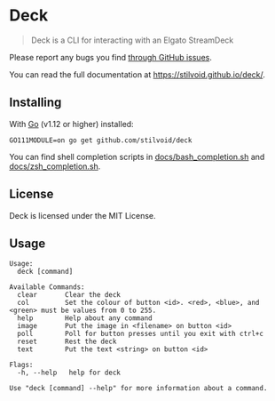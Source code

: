 # Deck

> Deck is a CLI for interacting with an Elgato StreamDeck

Please report any bugs you find [through GitHub issues](https://github.com/stilvoid/deck/issues).

You can read the full documentation at <https://stilvoid.github.io/deck/>.

## Installing

With [Go](https://golang.org) (v1.12 or higher) installed:

`GO111MODULE=on go get github.com/stilvoid/deck`

You can find shell completion scripts in [docs/bash_completion.sh](./docs/bash_completion.sh) and [docs/zsh_completion.sh](./docs/zsh_completion.sh).

## License

Deck is licensed under the MIT License. 

## Usage

```
Usage:
  deck [command]

Available Commands:
  clear       Clear the deck
  col         Set the colour of button <id>. <red>, <blue>, and <green> must be values from 0 to 255.
  help        Help about any command
  image       Put the image in <filename> on button <id>
  poll        Poll for button presses until you exit with ctrl+c
  reset       Rest the deck
  text        Put the text <string> on button <id>

Flags:
  -h, --help   help for deck

Use "deck [command] --help" for more information about a command.
```

